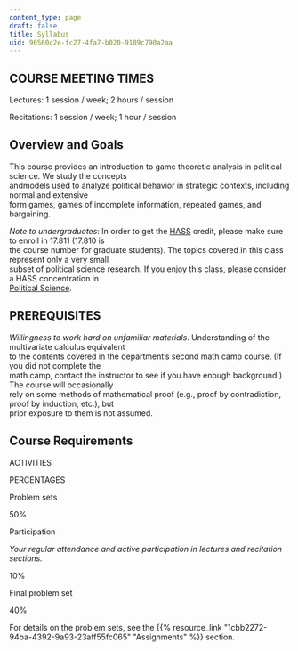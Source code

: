 ```yaml
---
content_type: page
draft: false
title: Syllabus
uid: 90560c2e-fc27-4fa7-b020-9189c790a2aa
---
```

## COURSE MEETING TIMES

Lectures: 1 session / week; 2 hours / session

Recitations: 1 session / week; 1 hour / session

## Overview and Goals

This course provides an introduction to game theoretic analysis in political science. We study the concepts         
andmodels used to analyze political behavior in strategic contexts, including normal and extensive         
form games, games of incomplete information, repeated games, and bargaining.

*Note to undergraduates*: In order to get the [HASS](https://registrar.mit.edu/registration-academics/academic-requirements/hass-requirement) credit, please make sure to enroll in 17.811 (17.810 is        
the course number for graduate students). The topics covered in this class represent only a very small        
subset of political science research. If you enjoy this class, please consider a HASS concentration in        
[Political Science](https://polisci.mit.edu/).

## PREREQUISITES

*Willingness to work hard on unfamiliar materials*. Understanding of the multivariate calculus equivalent       
to the contents covered in the department’s second math camp course. (If you did not complete the       
math camp, contact the instructor to see if you have enough background.) The course will occasionally       
rely on some methods of mathematical proof (e.g., proof by contradiction, proof by induction, etc.), but       
prior exposure to them is not assumed.

## Course Requirements

ACTIVITIES

PERCENTAGES

Problem sets

50%

Participation

*Your regular attendance and active participation in lectures and recitation sections.*

10%

Final problem set

40%

For details on the problem sets, see the {{% resource_link "1cbb2272-94ba-4392-9a93-23aff55fc065" "Assignments" %}} section.